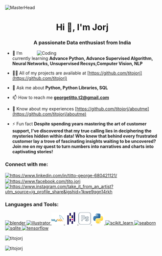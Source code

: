 ![MasterHead](https://media.giphy.com/media/v1.Y2lkPTc5MGI3NjExdm4xdDhmdzdwZ3I1MHZhdWo4d2ppOTZ4ZTY5YXNyZDIzMjFlenN0biZlcD12MV9pbnRlcm5hbF9naWZfYnlfaWQmY3Q9Zw/FoVzfcqCDSb7zCynOp/giphy.gif)
<h1 align="center">Hi 👋, I'm Jorj</h1>
<h3 align="center">A passionate Data enthusiast from India</h3>
<img align="right" alt="Coding" width="400" src="https://dribbble.com/shots/3848914-Programmer-Thomas/attachments/10055456?mode=media">

- 🌱 I’m currently learning **Advance Python, Advance Supervised Algorithm, Neural Networks, Unsupervised Recsys,Computer Vision, NLP**

- 👨‍💻 All of my projects are available at [https://github.com/titojorj](https://github.com/titojorj)

- 💬 Ask me about **Python, Python Libraries, SQL**

- 📫 How to reach me **georgetitto.t2@gmail.com**

- 📄 Know about my experiences [https://github.com/titojorj/aboutme](https://github.com/titojorj/aboutme)

- ⚡ Fun fact **Despite spending years mastering the art of customer support, I've discovered that my true calling lies in deciphering the mysteries hidden within data! Who knew that behind every frustrated customer lay a trove of fascinating insights waiting to be uncovered? Join me on my quest to turn numbers into narratives and charts into captivating stories!**

<h3 align="left">Connect with me:</h3>
<p align="left">
<a href="https://linkedin.com/in/https://www.linkedin.com/in/titto-george-680421121/" target="blank"><img align="center" src="https://raw.githubusercontent.com/rahuldkjain/github-profile-readme-generator/master/src/images/icons/Social/linked-in-alt.svg" alt="https://www.linkedin.com/in/titto-george-680421121/" height="30" width="40" /></a>
<a href="https://fb.com/https://www.facebook.com/tito.jorj" target="blank"><img align="center" src="https://raw.githubusercontent.com/rahuldkjain/github-profile-readme-generator/master/src/images/icons/Social/facebook.svg" alt="https://www.facebook.com/tito.jorj" height="30" width="40" /></a>
<a href="https://instagram.com/https://www.instagram.com/take_it_from_an_artist?utm_source=ig_profile_share&igshid=1kwe9qgn14rkh" target="blank"><img align="center" src="https://raw.githubusercontent.com/rahuldkjain/github-profile-readme-generator/master/src/images/icons/Social/instagram.svg" alt="https://www.instagram.com/take_it_from_an_artist?utm_source=ig_profile_share&igshid=1kwe9qgn14rkh" height="30" width="40" /></a>
</p>

<h3 align="left">Languages and Tools:</h3>
<p align="left"> <a href="https://www.blender.org/" target="_blank" rel="noreferrer"> <img src="https://download.blender.org/branding/community/blender_community_badge_white.svg" alt="blender" width="40" height="40"/> </a> <a href="https://www.adobe.com/in/products/illustrator.html" target="_blank" rel="noreferrer"> <img src="https://www.vectorlogo.zone/logos/adobe_illustrator/adobe_illustrator-icon.svg" alt="illustrator" width="40" height="40"/> </a> <a href="https://www.mysql.com/" target="_blank" rel="noreferrer"> <img src="https://raw.githubusercontent.com/devicons/devicon/master/icons/mysql/mysql-original-wordmark.svg" alt="mysql" width="40" height="40"/> </a> <a href="https://pandas.pydata.org/" target="_blank" rel="noreferrer"> <img src="https://raw.githubusercontent.com/devicons/devicon/2ae2a900d2f041da66e950e4d48052658d850630/icons/pandas/pandas-original.svg" alt="pandas" width="40" height="40"/> </a> <a href="https://www.photoshop.com/en" target="_blank" rel="noreferrer"> <img src="https://raw.githubusercontent.com/devicons/devicon/master/icons/photoshop/photoshop-line.svg" alt="photoshop" width="40" height="40"/> </a> <a href="https://www.python.org" target="_blank" rel="noreferrer"> <img src="https://raw.githubusercontent.com/devicons/devicon/master/icons/python/python-original.svg" alt="python" width="40" height="40"/> </a> <a href="https://scikit-learn.org/" target="_blank" rel="noreferrer"> <img src="https://upload.wikimedia.org/wikipedia/commons/0/05/Scikit_learn_logo_small.svg" alt="scikit_learn" width="40" height="40"/> </a> <a href="https://seaborn.pydata.org/" target="_blank" rel="noreferrer"> <img src="https://seaborn.pydata.org/_images/logo-mark-lightbg.svg" alt="seaborn" width="40" height="40"/> </a> <a href="https://www.sqlite.org/" target="_blank" rel="noreferrer"> <img src="https://www.vectorlogo.zone/logos/sqlite/sqlite-icon.svg" alt="sqlite" width="40" height="40"/> </a> <a href="https://www.tensorflow.org" target="_blank" rel="noreferrer"> <img src="https://www.vectorlogo.zone/logos/tensorflow/tensorflow-icon.svg" alt="tensorflow" width="40" height="40"/> </a> </p>

<p><img align="center" src="https://github-readme-stats.vercel.app/api/top-langs?username=titojorj&show_icons=true&locale=en&layout=compact" alt="titojorj" /></p>

<p><img align="center" src="https://github-readme-streak-stats.herokuapp.com/?user=titojorj&" alt="titojorj" /></p>

